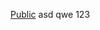 [Public](https://drive.google.com/drive/folders/1LgRZfCOTOxDoVQF7GAn5pbgJjJyUflSc?usp=sharing)
asd
qwe
123